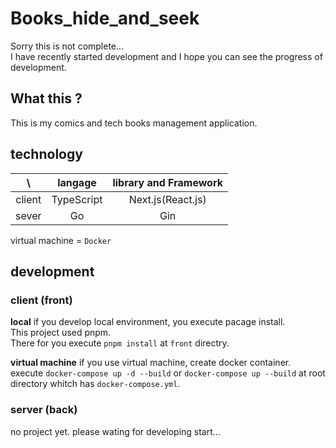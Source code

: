 # Books_hide_and_seek
Sorry this is not complete...  
I have recently started development and I hope you can see the progress of development.
## What this ?
This is my comics and tech books management application.

## technology

| \ |  langage  |  library and Framework  |
|:-:| :-----: | :-----------------------: |
| client | TypeScript | Next.js(React.js) |
|    sever     |     Go     |     Gin     |

virtual machine = `Docker`

## development
### client (front)
**local**
if you develop local environment, you execute pacage install.  
This project used pnpm.  
There for you execute `pnpm install` at `front` directry.

**virtual machine**
if you use virtual machine, create docker container.  
execute `docker-compose up -d --build` or `docker-compose up --build` at root directory whitch has `docker-compose.yml`.

### server (back)
no project yet.
please wating for developing start...

